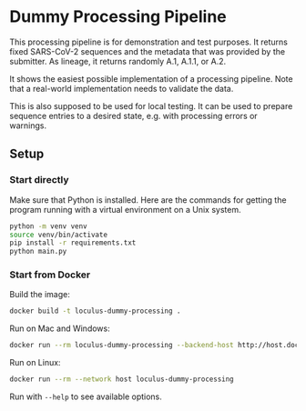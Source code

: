 # Dummy Processing Pipeline

This processing pipeline is for demonstration and test purposes.
It returns fixed SARS-CoV-2 sequences and the metadata that was provided by the submitter.
As lineage, it returns randomly A.1, A.1.1, or A.2.

It shows the easiest possible implementation of a processing pipeline.
Note that a real-world implementation needs to validate the data.

This is also supposed to be used for local testing.
It can be used to prepare sequence entries to a desired state, e.g. with processing errors or warnings.

## Setup

### Start directly

Make sure that Python is installed. Here are the commands for getting the program running with a virtual environment on
a Unix system.

```bash
python -m venv venv
source venv/bin/activate
pip install -r requirements.txt
python main.py
```

### Start from Docker

Build the image:

```bash
docker build -t loculus-dummy-processing .
```

Run on Mac and Windows:

```bash
docker run --rm loculus-dummy-processing --backend-host http://host.docker.internal
```

Run on Linux:

```bash
docker run --rm --network host loculus-dummy-processing
```

Run with `--help` to see available options.
